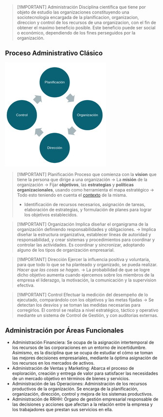 > [!IMPORTANT] Administración
> Disciplina científica que tiene por objeto de estudio las organizaciones constituyendo una sociotecnologia encargada de la planificacion, organizacion, direccion y control de los recursos de una organizacion, con el fin de obtener el maximo beneficio posible.
> Este beneficio puede ser social o económico, dependiendo de los fines perseguidos por la organización.

## Proceso Administrativo Clásico

![](img%20ebt2/Pasted%20image%2020241002161309.png)



> [!IMPORTANT] Planificación
> Proceso que comienza con la **vision** que tiene la persona que dirige a una organización -> La **misión** de la organización -> Fijar **objetivos**, las **estrategias** y **políticas organizacionales**, usando como herramienta el mapa estratégico -> Todo esto teniendo en cuenta el [contexto](Empresa%20de%20Base%20Tecnológica%20II/01-Economía/01-Análisis%20del%20Contexto.md) de la misma.
> - Identificación de recursos necesarios, asignación de tareas, elaboración de estrategias, y formulación de planes para lograr los objetivos establecidos.


> [!IMPORTANT] Organización
> Implica diseñar el organigrama de la organización definiendo responsabilidades y obligaciones. -> Implica diseñar la estructura organizativa, establecer líneas de autoridad y responsabilidad, y crear sistemas y procedimientos para coordinar y controlar las actividades.
> Es coordinar y sincronizar, adoptando alguno de los tipos de organización empresarial.


> [!IMPORTANT] Dirección
> Ejercer la influencia positiva y voluntaria, para que todo lo que se ha planteado y organizado, se pueda realizar.
> *Hacer que las cosas se hagan*. -> La probabilidad de que se logre dicho objetivo aumenta cuando ejercemos sobre los miembros de la empresa el liderazgo, la motivación, la comunicación y la supervision efectiva.


> [!IMPORTANT] Control
> Efectuar la medición del desempeño de lo ejecutado, comparándolo con los objetivos y las metas fijadas -> Se detectan los desvíos y se toman las medidas necesarias para corregirlos.
> El control se realiza a nivel estratégico, táctico y operativo mediante un sistema de Control de Gestión, y con auditorias externas.


## Administración por Áreas Funcionales
- Administración Financiera: Se ocupa de la asignación intertemporal de los recursos de las corporaciones en un entorno de incertidumbre. Asimismo, es la disciplina que se ocupa de estudiar el cómo se toman las mejores decisiones empresariales, mediante la óptima asignación de los recursos en los mercados de activos.
- Administración de Ventas y Marketing: Abarca el proceso de exploración, creación y entrega de valor para satisfacer las necesidades de un mercado objetivo en términos de bienes y servicios.
- Administración de las Operaciones: Administración de los recursos productivos de la organización. Se encarga de la planificación, organización, dirección, control y mejora de los sistemas productivos.
- Administración de RRHH: Órgano de gestión empresarial responsable de las decisiones y acciones que afectan a la relación entre la empresa y los trabajadores que prestan sus servicios en ella.